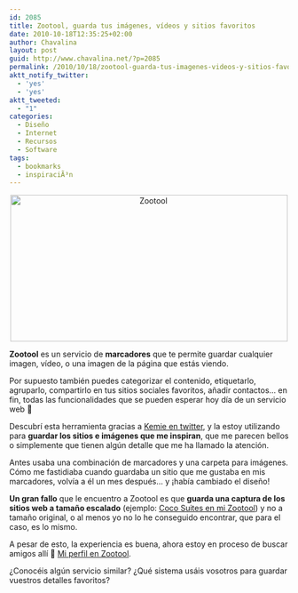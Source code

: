 ```yaml
---
id: 2085
title: Zootool, guarda tus imágenes, vídeos y sitios favoritos
date: 2010-10-18T12:35:25+02:00
author: Chavalina
layout: post
guid: http://www.chavalina.net/?p=2085
permalink: /2010/10/18/zootool-guarda-tus-imagenes-videos-y-sitios-favoritos/
aktt_notify_twitter:
  - 'yes'
  - 'yes'
aktt_tweeted:
  - "1"
categories:
  - Diseño
  - Internet
  - Recursos
  - Software
tags:
  - bookmarks
  - inspiraciÃ³n
---
```

<p style="text-align: center;">
  <a href="http://zootool.com"><img class="aligncenter size-large wp-image-2086" title="Zootool" src="http://www.chavalina.net/imagenes/2010/10/Zootool_1287334465404-500x264.png" alt="Zootool" width="500" height="264" srcset="http://www.chavalina.net/imagenes/2010/10/Zootool_1287334465404-500x264.png 500w, http://www.chavalina.net/imagenes/2010/10/Zootool_1287334465404-300x158.png 300w, http://www.chavalina.net/imagenes/2010/10/Zootool_1287334465404.png 786w" sizes="(max-width: 500px) 100vw, 500px" /></a>
</p>

**Zootool** es un servicio de **marcadores** que te permite guardar cualquier imagen, vídeo, o una imagen de la página que estás viendo.

Por supuesto también puedes categorizar el contenido, etiquetarlo, agruparlo, compartirlo en tus sitios sociales favoritos, añadir contactos&#8230; en fin, todas las funcionalidades que se pueden esperar hoy día de un servicio web 🙂

Descubrí esta herramienta gracias a [Kemie en twitter](http://twitter.com/kemie/statuses/25033713156), y la estoy utilizando para **guardar los sitios e imágenes que me inspiran**, que me parecen bellos o simplemente que tienen algún detalle que me ha llamado la atención.

Antes usaba una combinación de marcadores y una carpeta para imágenes. Cómo me fastidiaba cuando guardaba un sitio que me gustaba en mis marcadores, volvía a él un mes después&#8230; y ¡había cambiado el diseño!

**Un gran fallo** que le encuentro a Zootool es que **guarda una captura de los sitios web a tamaño escalado** (ejemplo: [Coco Suites en mi Zootool](http://zootool.com/watch/47h)) y no a tamaño original, o al menos yo no lo he conseguido encontrar, que para el caso, es lo mismo.

A pesar de esto, la experiencia es buena, ahora estoy en proceso de buscar amigos allí 🙂 <a href="http://zootool.com/user/chavalina/" target="_blank">Mi perfil en Zootool</a>.

¿Conocéis algún servicio similar? ¿Qué sistema usáis vosotros para guardar vuestros detalles favoritos?